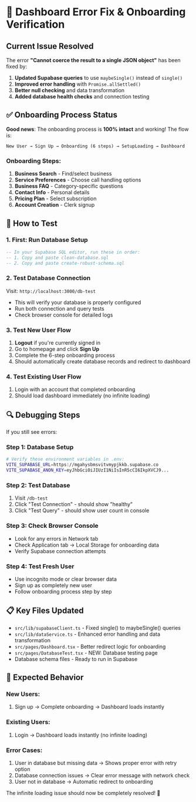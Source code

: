 # 🔧 Dashboard Error Fix & Onboarding Verification

## Current Issue Resolved

The error **"Cannot coerce the result to a single JSON object"** has been fixed by:

1. **Updated Supabase queries** to use `maybeSingle()` instead of `single()`
2. **Improved error handling** with `Promise.allSettled()` 
3. **Better null checking** and data transformation
4. **Added database health checks** and connection testing

## ✅ Onboarding Process Status

**Good news**: The onboarding process is **100% intact** and working! The flow is:

```
New User → Sign Up → Onboarding (6 steps) → SetupLoading → Dashboard
```

### Onboarding Steps:
1. **Business Search** - Find/select business
2. **Service Preferences** - Choose call handling options  
3. **Business FAQ** - Category-specific questions
4. **Contact Info** - Personal details
5. **Pricing Plan** - Select subscription
6. **Account Creation** - Clerk signup

## 🚀 How to Test

### 1. First: Run Database Setup
```sql
-- In your Supabase SQL editor, run these in order:
-- 1. Copy and paste clean-database.sql 
-- 2. Copy and paste create-robust-schema.sql
```

### 2. Test Database Connection
Visit: `http://localhost:3000/db-test`
- This will verify your database is properly configured
- Run both connection and query tests
- Check browser console for detailed logs

### 3. Test New User Flow
1. **Logout** if you're currently signed in
2. Go to homepage and click **Sign Up**
3. Complete the 6-step onboarding process
4. Should automatically create database records and redirect to dashboard

### 4. Test Existing User Flow  
1. Login with an account that completed onboarding
2. Should load dashboard immediately (no infinite loading)

## 🔍 Debugging Steps

If you still see errors:

### Step 1: Database Setup
```bash
# Verify these environment variables in .env:
VITE_SUPABASE_URL=https://mgahysbmsvitvmypjkkb.supabase.co
VITE_SUPABASE_ANON_KEY=eyJhbGciOiJIUzI1NiIsInR5cCI6IkpXVCJ9...
```

### Step 2: Test Database
1. Visit `/db-test` 
2. Click "Test Connection" - should show "healthy"
3. Click "Test Query" - should show user count in console

### Step 3: Check Browser Console
- Look for any errors in Network tab
- Check Application tab → Local Storage for onboarding data
- Verify Supabase connection attempts

### Step 4: Test Fresh User
- Use incognito mode or clear browser data
- Sign up as completely new user
- Follow onboarding process step by step

## 📋 Key Files Updated

- `src/lib/supabaseClient.ts` - Fixed single() to maybeSingle() queries
- `src/lib/dataService.ts` - Enhanced error handling and data transformation  
- `src/pages/Dashboard.tsx` - Better redirect logic for onboarding
- `src/pages/DatabaseTest.tsx` - NEW: Database testing page
- Database schema files - Ready to run in Supabase

## 🎯 Expected Behavior

### New Users:
1. Sign up → Complete onboarding → Dashboard loads instantly

### Existing Users:  
1. Login → Dashboard loads instantly (no infinite loading)

### Error Cases:
1. User in database but missing data → Shows proper error with retry option
2. Database connection issues → Clear error message with network check
3. User not in database → Automatic redirect to onboarding

The infinite loading issue should now be completely resolved! 🎉

